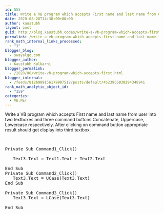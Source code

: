 ```yaml
---
id: 555
title: Write a VB program which accepts First name and last name from user into two textboxes and three command buttons Concatenate, Uppercase, Lowercase respectively. After clicking on command button appropriate result should get display into third textbox.
date: 2020-08-28T14:38:00+00:00
author: kaustubh
layout: post
guid: http://blog.kaustubh.codes/write-a-vb-program-which-accepts-first-name-and-last-name-from-user-into-two-textboxes-and-three-command-buttons-concatenate-uppercase-lowercase-respectively-after-clicking-on-command-button-approp/
permalink: /write-a-vb-program-which-accepts-first-name-and-last-name-from-user-into-two-textboxes-and-three-command-buttons-concatenate-uppercase-lowercase-respectively-after-clicking-on-command-button-approp/
rank_math_internal_links_processed:
  - "1"
blogger_blog:
  - swayalgo.com
blogger_author:
  - Kaustubh Kulkarni
blogger_permalink:
  - /2020/08/write-vb-program-which-accepts-first.html
blogger_internal:
  - /feeds/8126989156179907512/posts/default/4623965030294348941
rank_math_analytic_object_id:
  - "159"
categories:
  - VB.NET
---
```

Write a VB program which accepts First name and last name from user into two textboxes and three command buttons Concatenate, Uppercase, Lowercase respectively. After clicking on command button appropriate result should get display into third textbox. 

<pre><br /><br />Private Sub Command1_Click()<br /><br />	Text3.Text = Text1.Text + Text2.Text<br />	<br />End Sub<br />Private Sub Command2_Click()<br />	Text3.Text = UCase(Text3.Text)<br />End Sub<br /><br />Private Sub Command3_Click()<br />	Text3.Text = LCase(Text3.Text)<br />	<br />End Sub	<br /> <br /><br /><br /></pre>